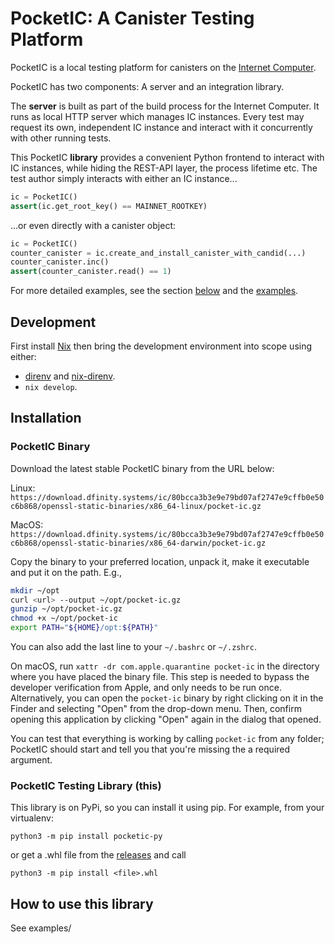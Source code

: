 # PocketIC: A Canister Testing Platform

PocketIC is a local testing platform for canisters on the [Internet Computer](https://internetcomputer.org/).

PocketIC has two components: A server and an integration library.

The **server** is built as part of the build process for the Internet Computer. It runs as local HTTP server which manages IC instances. Every test may request its own, independent IC instance and interact with it concurrently with other running tests.

This PocketIC **library** provides a convenient Python frontend to interact with IC instances, while hiding the REST-API layer, the process lifetime etc. The test author simply interacts with either an IC instance...

```python
ic = PocketIC()
assert(ic.get_root_key() == MAINNET_ROOTKEY)
```

...or even directly with a canister object:

```python
ic = PocketIC()
counter_canister = ic.create_and_install_canister_with_candid(...)
counter_canister.inc()
assert(counter_canister.read() == 1)
```

For more detailed examples, see the section [below](#how-to-use-this-library) and the [examples](https://github.com/dfinity/pocketic-py/tree/main/examples).

## Development

First install [Nix](https://nixos.org/download.html) then bring the development
environment into scope using either:

* [direnv](https://direnv.net/) and
  [nix-direnv](https://github.com/nix-community/nix-direnv).
* `nix develop`.

## Installation

### PocketIC Binary

Download the latest stable PocketIC binary from the URL below:

Linux:
`https://download.dfinity.systems/ic/80bcca3b3e9e79bd07af2747e9cffb0e50c6b868/openssl-static-binaries/x86_64-linux/pocket-ic.gz`

MacOS:
`https://download.dfinity.systems/ic/80bcca3b3e9e79bd07af2747e9cffb0e50c6b868/openssl-static-binaries/x86_64-darwin/pocket-ic.gz`

Copy the binary to your preferred location, unpack it, make it executable and put it on the path. E.g.,

```bash
mkdir ~/opt
curl <url> --output ~/opt/pocket-ic.gz
gunzip ~/opt/pocket-ic.gz
chmod +x ~/opt/pocket-ic
export PATH="${HOME}/opt:${PATH}"
```

You can also add the last line to your `~/.bashrc` or `~/.zshrc`.

On macOS, run `xattr -dr com.apple.quarantine pocket-ic` in the directory where you have placed the binary file.
This step is needed to bypass the developer verification from Apple, and only needs to be run once.
Alternatively, you can open the `pocket-ic` binary by right clicking on it in the Finder and selecting "Open" from the drop-down menu.
Then, confirm opening this application by clicking "Open" again in the dialog that opened.

You can test that everything is working by calling `pocket-ic` from any folder;
PocketIC should start and tell you that you're missing the a required argument.

### PocketIC Testing Library (this)

This library is on PyPi, so you can install it using pip. For example, from your virtualenv:

```python3 -m pip install pocketic-py```

or get a .whl file from the [releases](https://github.com/dfinity/pocketic-py/releases) and call

```python3 -m pip install <file>.whl```

## How to use this library



See examples/
